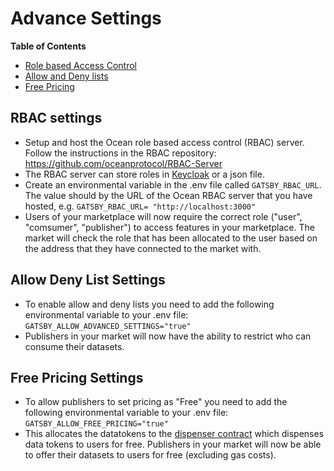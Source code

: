 # Advance Settings

**Table of Contents**

- [Role based Access Control](#-rbac-settings)
- [Allow and Deny lists](#-allow-deny-list-settings)
- [Free Pricing](#-free-pricing-settings)

## RBAC settings

- Setup and host the Ocean role based access control (RBAC) server. Follow the instructions in the RBAC repository: https://github.com/oceanprotocol/RBAC-Server
- The RBAC server can store roles in [Keycloak](https://www.keycloak.org/) or a json file.
- Create an environmental variable in the .env file called `GATSBY_RBAC_URL`. The value should by the URL of the Ocean RBAC server that you have hosted, e.g. `GATSBY_RBAC_URL= "http://localhost:3000"`
- Users of your marketplace will now require the correct role ("user", "comsumer", "publisher") to access features in your marketplace. The market will check the role that has been allocated to the user based on the address that they have connected to the market with.

## Allow Deny List Settings

- To enable allow and deny lists you need to add the following environmental variable to your .env file: `GATSBY_ALLOW_ADVANCED_SETTINGS="true"`
- Publishers in your market will now have the ability to restrict who can consume their datasets.

## Free Pricing Settings

- To allow publishers to set pricing as "Free" you need to add the following environmental variable to your .env file: `GATSBY_ALLOW_FREE_PRICING="true"`
- This allocates the datatokens to the [dispenser contract](https://github.com/oceanprotocol/contracts/blob/main/contracts/dispenser/Dispenser.sol) which dispenses data tokens to users for free. Publishers in your market will now be able to offer their datasets to users for free (excluding gas costs).
